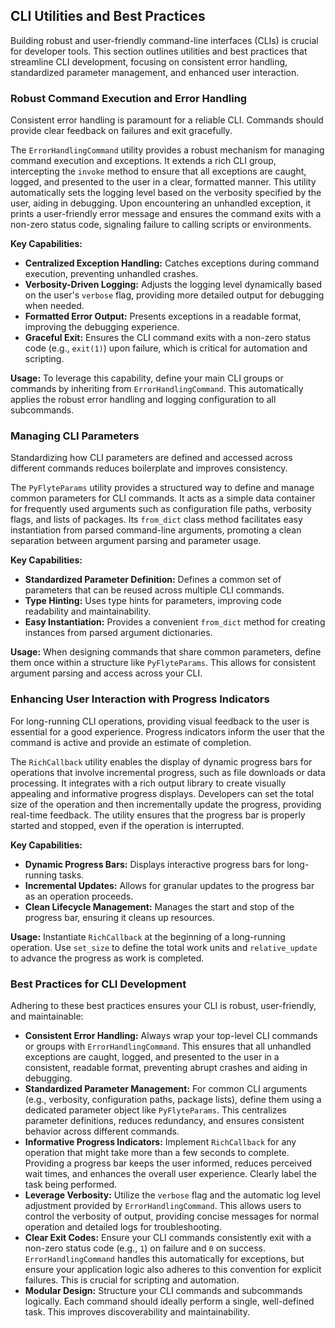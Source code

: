 
<!--
help_text: ''
key: summary_cli_utilities_and_best_practices_1ff7c01c-359f-4da5-843e-e7c8f88f84b7
modules:
- flytekit.clis.sdk_in_container.utils
- flytekit.interaction.rich_utils
questions_to_answer: []
type: summary

-->
## CLI Utilities and Best Practices

Building robust and user-friendly command-line interfaces (CLIs) is crucial for developer tools. This section outlines utilities and best practices that streamline CLI development, focusing on consistent error handling, standardized parameter management, and enhanced user interaction.

### Robust Command Execution and Error Handling

Consistent error handling is paramount for a reliable CLI. Commands should provide clear feedback on failures and exit gracefully.

The `ErrorHandlingCommand` utility provides a robust mechanism for managing command execution and exceptions. It extends a rich CLI group, intercepting the `invoke` method to ensure that all exceptions are caught, logged, and presented to the user in a clear, formatted manner. This utility automatically sets the logging level based on the verbosity specified by the user, aiding in debugging. Upon encountering an unhandled exception, it prints a user-friendly error message and ensures the command exits with a non-zero status code, signaling failure to calling scripts or environments.

**Key Capabilities:**

*   **Centralized Exception Handling:** Catches exceptions during command execution, preventing unhandled crashes.
*   **Verbosity-Driven Logging:** Adjusts the logging level dynamically based on the user's `verbose` flag, providing more detailed output for debugging when needed.
*   **Formatted Error Output:** Presents exceptions in a readable format, improving the debugging experience.
*   **Graceful Exit:** Ensures the CLI command exits with a non-zero status code (e.g., `exit(1)`) upon failure, which is critical for automation and scripting.

**Usage:**
To leverage this capability, define your main CLI groups or commands by inheriting from `ErrorHandlingCommand`. This automatically applies the robust error handling and logging configuration to all subcommands.

### Managing CLI Parameters

Standardizing how CLI parameters are defined and accessed across different commands reduces boilerplate and improves consistency.

The `PyFlyteParams` utility provides a structured way to define and manage common parameters for CLI commands. It acts as a simple data container for frequently used arguments such as configuration file paths, verbosity flags, and lists of packages. Its `from_dict` class method facilitates easy instantiation from parsed command-line arguments, promoting a clean separation between argument parsing and parameter usage.

**Key Capabilities:**

*   **Standardized Parameter Definition:** Defines a common set of parameters that can be reused across multiple CLI commands.
*   **Type Hinting:** Uses type hints for parameters, improving code readability and maintainability.
*   **Easy Instantiation:** Provides a convenient `from_dict` method for creating instances from parsed argument dictionaries.

**Usage:**
When designing commands that share common parameters, define them once within a structure like `PyFlyteParams`. This allows for consistent argument parsing and access across your CLI.

### Enhancing User Interaction with Progress Indicators

For long-running CLI operations, providing visual feedback to the user is essential for a good experience. Progress indicators inform the user that the command is active and provide an estimate of completion.

The `RichCallback` utility enables the display of dynamic progress bars for operations that involve incremental progress, such as file downloads or data processing. It integrates with a rich output library to create visually appealing and informative progress displays. Developers can set the total size of the operation and then incrementally update the progress, providing real-time feedback. The utility ensures that the progress bar is properly started and stopped, even if the operation is interrupted.

**Key Capabilities:**

*   **Dynamic Progress Bars:** Displays interactive progress bars for long-running tasks.
*   **Incremental Updates:** Allows for granular updates to the progress bar as an operation proceeds.
*   **Clean Lifecycle Management:** Manages the start and stop of the progress bar, ensuring it cleans up resources.

**Usage:**
Instantiate `RichCallback` at the beginning of a long-running operation. Use `set_size` to define the total work units and `relative_update` to advance the progress as work is completed.

### Best Practices for CLI Development

Adhering to these best practices ensures your CLI is robust, user-friendly, and maintainable:

*   **Consistent Error Handling:** Always wrap your top-level CLI commands or groups with `ErrorHandlingCommand`. This ensures that all unhandled exceptions are caught, logged, and presented to the user in a consistent, readable format, preventing abrupt crashes and aiding in debugging.
*   **Standardized Parameter Management:** For common CLI arguments (e.g., verbosity, configuration paths, package lists), define them using a dedicated parameter object like `PyFlyteParams`. This centralizes parameter definitions, reduces redundancy, and ensures consistent behavior across different commands.
*   **Informative Progress Indicators:** Implement `RichCallback` for any operation that might take more than a few seconds to complete. Providing a progress bar keeps the user informed, reduces perceived wait times, and enhances the overall user experience. Clearly label the task being performed.
*   **Leverage Verbosity:** Utilize the `verbose` flag and the automatic log level adjustment provided by `ErrorHandlingCommand`. This allows users to control the verbosity of output, providing concise messages for normal operation and detailed logs for troubleshooting.
*   **Clear Exit Codes:** Ensure your CLI commands consistently exit with a non-zero status code (e.g., `1`) on failure and `0` on success. `ErrorHandlingCommand` handles this automatically for exceptions, but ensure your application logic also adheres to this convention for explicit failures. This is crucial for scripting and automation.
*   **Modular Design:** Structure your CLI commands and subcommands logically. Each command should ideally perform a single, well-defined task. This improves discoverability and maintainability.
<!--
key: summary_cli_utilities_and_best_practices_1ff7c01c-359f-4da5-843e-e7c8f88f84b7
type: summary_end

-->
<!--
code_unit: flytekit.clis.sdk_in_container.utils.ErrorHandlingCommand
code_unit_type: class
help_text: ''
key: example_4acb1be7-3f83-49b6-baf1-736511e7ffa1
type: example

-->
<!--
code_unit: flytekit.interaction.rich_utils.RichCallback
code_unit_type: class
help_text: ''
key: example_e5e2f77c-7fdf-4ee5-a59f-baf8522921d1
type: example

-->